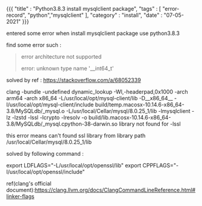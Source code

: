 {{{
    "title"    : "Python3.8.3 install mysqlclient package",
    "tags"     : [ "error-record", "python","mysqlclient" ],
    "category" : "install",
    "date"     : "07-05-2021"
}}}

entered some error when install mysqlclient package use python3.8.3

find some error such :
> error architecture not supported
> 
> error: unknown type name '__int64_t'

solved by ref : https://stackoverflow.com/a/68052339

clang -bundle -undefined dynamic_lookup -Wl,-headerpad,0x1000 -arch arm64 -arch x86_64 -L/usr/local/opt/mysql-client/lib -D__x86_64__ -I/usr/local/opt/mysql-client/include build/temp.macosx-10.14.6-x86_64-3.8/MySQLdb/_mysql.o -L/usr/local/Cellar/mysql/8.0.25_1/lib -lmysqlclient -lz -lzstd -lssl -lcrypto -lresolv -o build/lib.macosx-10.14.6-x86_64-3.8/MySQLdb/_mysql.cpython-38-darwin.so
library not found for -lssl

this error means can't found ssl library from library path  /usr/local/Cellar/mysql/8.0.25_1/lib

solved by following command : 

export LDFLAGS="-L/usr/local/opt/openssl/lib"
export CPPFLAGS="-I/usr/local/opt/openssl/include"

ref(clang's official document):https://clang.llvm.org/docs/ClangCommandLineReference.html#linker-flags
